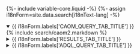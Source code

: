 {%- include variable-core.liquid -%}
{%- assign i18nForm=site.data.search[i18nText-lang] -%}

<div class="wb-tabs">
    <div class="tabpanels small">
        <details id="queryFormTab" open="open">
            <summary>{{ i18nForm.labels['CAOM_QUERY_TAB_TITLE'] }}</summary>
            {% include search/caom2.markdown %}
        </details>
        <details id="results">
            <summary>{{ i18nForm.labels['RESULTS_TAB_TITLE'] }}</summary>
            {% include search/results.markdown %}
        </details>
        <details id="queryTab">
            <summary>{{ i18nForm.labels['ADQL_QUERY_TAB_TITLE'] }}</summary>
            <div id="query_holder">
                <h3 class="wb-invisible">ADQL</h3>
                <pre class="prettyprint lang-sql"><code id="query" class="lang-sql"></code></pre>
            </div>
        </details>
    </div>
</div>
